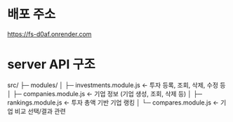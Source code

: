 # 배포 주소

https://fs-d0af.onrender.com

# server API 구조

src/
├─ modules/
│ ├─ investments.module.js ← 투자 등록, 조회, 삭제, 수정 등
│ ├─ companies.module.js ← 기업 정보 (기업 생성, 조회, 삭제 등)
│ ├─ rankings.module.js ← 투자 총액 기반 기업 랭킹
│ └─ compares.module.js ← 기업 비교 선택/결과 관련
